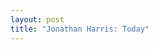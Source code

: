 ```yaml
---
layout: post
title: "Jonathan Harris: Today"
---
```


<p class="media"><object width="640" height="510"><param name="movie" value="http://www.youtube.com/v/AH7YxbuZQs8?fs=1&amp;hl=en_US&amp;hd=1"></param><param name="allowFullScreen" value="true"></param><param name="allowscriptaccess" value="always"></param><embed src="http://www.youtube.com/v/AH7YxbuZQs8?fs=1&amp;hl=en_US&amp;hd=1" type="application/x-shockwave-flash" width="640" height="510" allowscriptaccess="always" allowfullscreen="true"></embed></object></p>